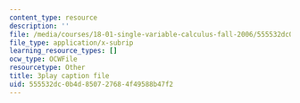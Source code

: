 ```yaml
---
content_type: resource
description: ''
file: /media/courses/18-01-single-variable-calculus-fall-2006/555532dc0b4d850727684f49588b47f2_4Q37iOyBq44.srt
file_type: application/x-subrip
learning_resource_types: []
ocw_type: OCWFile
resourcetype: Other
title: 3play caption file
uid: 555532dc-0b4d-8507-2768-4f49588b47f2
---
```

